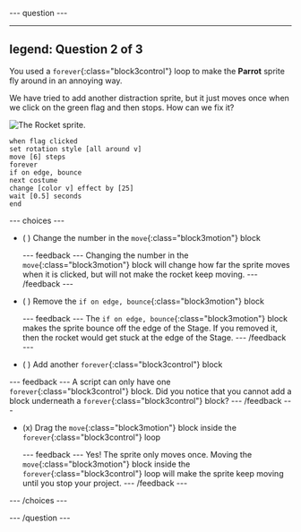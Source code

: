 --- question ---

---
legend: Question 2 of 3
---

You used a `forever`{:class="block3control"} loop to make the **Parrot** sprite fly around in an annoying way. 

We have tried to add another distraction sprite, but it just moves once when we click on the green flag and then stops. How can we fix it?

![The Rocket sprite.](images/rocket-sprite.png)

```blocks3
when flag clicked
set rotation style [all around v] 
move [6] steps 
forever 
if on edge, bounce 
next costume 
change [color v] effect by [25] 
wait [0.5] seconds 
end
```

--- choices ---

- ( ) Change the number in the `move`{:class="block3motion"} block

  --- feedback ---
Changing the number in the `move`{:class="block3motion"} block will change how far the sprite moves when it is clicked, but will not make the rocket keep moving.
  --- /feedback ---

- ( ) Remove the `if on edge, bounce`{:class="block3motion"} block

  --- feedback ---
The `if on edge, bounce`{:class="block3motion"} block makes the sprite bounce off the edge of the Stage. If you removed it, then the rocket would get stuck at the edge of the Stage.
  --- /feedback ---

- ( ) Add another `forever`{:class="block3control"} block

--- feedback ---
A script can only have one `forever`{:class="block3control"} block. Did you notice that you cannot add a block underneath a `forever`{:class="block3control"} block?
--- /feedback ---

- (x) Drag the `move`{:class="block3motion"} block inside the `forever`{:class="block3control"} loop

  --- feedback ---
  Yes! The sprite only moves once. Moving the `move`{:class="block3motion"} block inside the `forever`{:class="block3control"} loop will make the sprite keep moving until you stop your project.
  --- /feedback ---

--- /choices ---

--- /question ---
